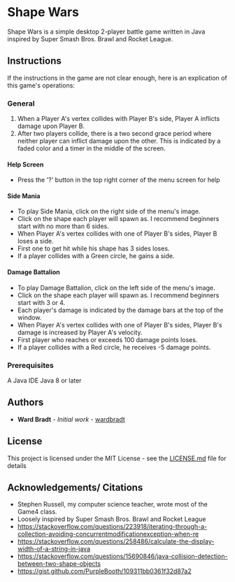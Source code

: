 # Shape Wars
Shape Wars is a simple desktop 2-player battle game written in Java inspired by Super Smash Bros. Brawl and Rocket League.

## Instructions
If the instructions in the game are not clear enough, here is an explication of this game's operations:

### General
1. When a Player A's vertex collides with Player B's side, Player A inflicts damage upon Player B.
2. After two players collide, there is a two second grace period where neither player can inflict
   damage upon the other. This is indicated by a faded color and a timer in the middle of the screen.
   
#### Help Screen
* Press the '?' button in the top right corner of the menu screen for help

#### Side Mania
* To play Side Mania, click on the right side of the menu's image.
* Click on the shape each player will spawn as. I recommend beginners start with no more than 6 sides.
* When Player A's vertex collides with one of Player B's sides, Player B loses a side.
* First one to get hit while his shape has 3 sides loses.
* If a player collides with a Green circle, he gains a side.

#### Damage Battalion
* To play Damage Battalion, click on the left side of the menu's image.
* Click on the shape each player will spawn as. I recommend beginners start with 3 or 4.
* Each player's damage is indicated by the damage bars at the top of the window.
* When Player A's vertex collides with one of Player B's sides, Player B's damage is increased
  by Player A's velocity.
* First player who reaches or exceeds 100 damage points loses.
* If a player collides with a Red circle, he receives -5 damage points.

### Prerequisites
A Java IDE
Java 8 or later

## Authors 
* **Ward Bradt** - *Initial work* - [wardbradt](https://github.com/wardbradt)

## License

This project is licensed under the MIT License - see the [LICENSE.md](LICENSE.md) file for details

## Acknowledgements/ Citations
* Stephen Russell, my computer science teacher, wrote most of the Game4 class.
* Loosely inspired by Super Smash Bros. Brawl and Rocket League
* https://stackoverflow.com/questions/223918/iterating-through-a-collection-avoiding-concurrentmodificationexception-when-re
* https://stackoverflow.com/questions/258486/calculate-the-display-width-of-a-string-in-java
* https://stackoverflow.com/questions/15690846/java-collision-detection-between-two-shape-objects
* https://gist.github.com/PurpleBooth/109311bb0361f32d87a2
